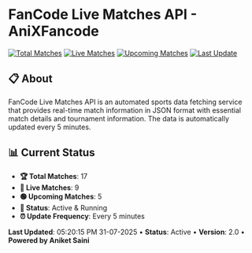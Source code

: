 # FanCode Live Matches API - AniXFancode

[![Total Matches](https://img.shields.io/badge/Total%20Matches-17-blue)](https://github.com/AniketSainiOp/AniXFancode)
[![Live Matches](https://img.shields.io/badge/Live%20Matches-9-red)](https://github.com/AniketSainiOp/AniXFancode)
[![Upcoming Matches](https://img.shields.io/badge/Upcoming%20Matches-5-green)](https://github.com/AniketSainiOp/AniXFancode)
[![Last Update](https://img.shields.io/badge/Last%20Update-05%3A20%3A15%20PM%2031-07-2025-orange)](https://github.com/AniketSainiOp/AniXFancode)

## 📋 About

FanCode Live Matches API is an automated sports data fetching service that provides real-time match information in JSON format with essential match details and tournament information. The data is automatically updated every 5 minutes.

## 📊 Current Status

- **🏆 Total Matches**: 17
- **🔴 Live Matches**: 9
- **🟢 Upcoming Matches**: 5
- **📡 Status**: Active & Running
- **⏰ Update Frequency**: Every 5 minutes

**Last Updated**: 05:20:15 PM 31-07-2025 • **Status**: Active • **Version**: 2.0 • **Powered by Aniket Saini**

